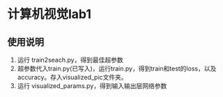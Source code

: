 # 计算机视觉lab1
## 使用说明
1. 运行 train2seach.py，得到最佳超参数
2. 超参数代入train.py(已写入)，运行train.py，得到train和test的loss，以及accuracy。存入visualized_pic文件夹。
3. 运行 visualized_params.py，得到输入输出层网络参数